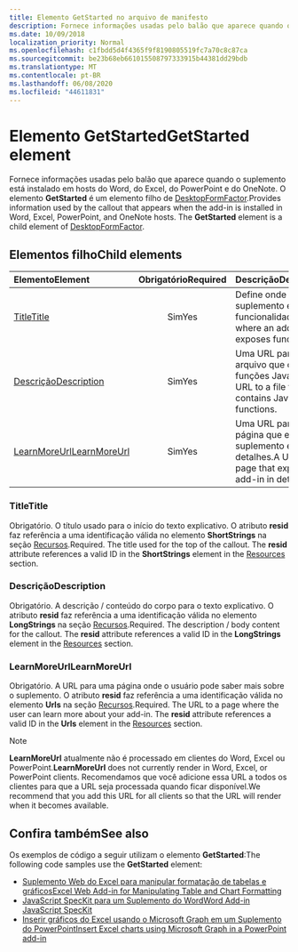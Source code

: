 ```yaml
---
title: Elemento GetStarted no arquivo de manifesto
description: Fornece informações usadas pelo balão que aparece quando o suplemento está instalado em hosts do Word, do Excel, do PowerPoint e do OneNote.
ms.date: 10/09/2018
localization_priority: Normal
ms.openlocfilehash: c1fbdd5d4f4365f9f8190805519fc7a70c8c87ca
ms.sourcegitcommit: be23b68eb661015508797333915b44381dd29bdb
ms.translationtype: MT
ms.contentlocale: pt-BR
ms.lasthandoff: 06/08/2020
ms.locfileid: "44611831"
---
```

# <a name="getstarted-element"></a><span data-ttu-id="7d20a-103">Elemento GetStarted</span><span class="sxs-lookup"><span data-stu-id="7d20a-103">GetStarted element</span></span>

<span data-ttu-id="7d20a-p101">Fornece informações usadas pelo balão que aparece quando o suplemento está instalado em hosts do Word, do Excel, do PowerPoint e do OneNote. O elemento **GetStarted** é um elemento filho de [DesktopFormFactor](desktopformfactor.md).</span><span class="sxs-lookup"><span data-stu-id="7d20a-p101">Provides information used by the callout that appears when the add-in is installed in Word, Excel, PowerPoint, and OneNote hosts. The **GetStarted** element is a child element of [DesktopFormFactor](desktopformfactor.md).</span></span>

## <a name="child-elements"></a><span data-ttu-id="7d20a-106">Elementos filho</span><span class="sxs-lookup"><span data-stu-id="7d20a-106">Child elements</span></span>

| <span data-ttu-id="7d20a-107">Elemento</span><span class="sxs-lookup"><span data-stu-id="7d20a-107">Element</span></span>                       | <span data-ttu-id="7d20a-108">Obrigatório</span><span class="sxs-lookup"><span data-stu-id="7d20a-108">Required</span></span> | <span data-ttu-id="7d20a-109">Descrição</span><span class="sxs-lookup"><span data-stu-id="7d20a-109">Description</span></span>                                        |
|:------------------------------|:--------:|:---------------------------------------------------|
| [<span data-ttu-id="7d20a-110">Title</span><span class="sxs-lookup"><span data-stu-id="7d20a-110">Title</span></span>](#title)               | <span data-ttu-id="7d20a-111">Sim</span><span class="sxs-lookup"><span data-stu-id="7d20a-111">Yes</span></span>      | <span data-ttu-id="7d20a-112">Define onde um suplemento expõe a funcionalidade.</span><span class="sxs-lookup"><span data-stu-id="7d20a-112">Defines where an add-in exposes functionality.</span></span>     |
| [<span data-ttu-id="7d20a-113">Descrição</span><span class="sxs-lookup"><span data-stu-id="7d20a-113">Description</span></span>](#description)   | <span data-ttu-id="7d20a-114">Sim</span><span class="sxs-lookup"><span data-stu-id="7d20a-114">Yes</span></span>      | <span data-ttu-id="7d20a-115">Uma URL para um arquivo que contém funções JavaScript.</span><span class="sxs-lookup"><span data-stu-id="7d20a-115">A URL to a file that contains JavaScript functions.</span></span>|
| [<span data-ttu-id="7d20a-116">LearnMoreUrl</span><span class="sxs-lookup"><span data-stu-id="7d20a-116">LearnMoreUrl</span></span>](#learnmoreurl) | <span data-ttu-id="7d20a-117">Sim</span><span class="sxs-lookup"><span data-stu-id="7d20a-117">Yes</span></span>       | <span data-ttu-id="7d20a-118">Uma URL para uma página que explica o suplemento em detalhes.</span><span class="sxs-lookup"><span data-stu-id="7d20a-118">A URL to a page that explains the add-in in detail.</span></span>   |

### <a name="title"></a><span data-ttu-id="7d20a-119">Title</span><span class="sxs-lookup"><span data-stu-id="7d20a-119">Title</span></span> 

<span data-ttu-id="7d20a-p102">Obrigatório. O título usado para o início do texto explicativo. O atributo **resid** faz referência a uma identificação válida no elemento **ShortStrings** na seção [Recursos](resources.md).</span><span class="sxs-lookup"><span data-stu-id="7d20a-p102">Required. The title used for the top of the callout. The **resid** attribute references a valid ID in the **ShortStrings** element in the [Resources](resources.md) section.</span></span>

### <a name="description"></a><span data-ttu-id="7d20a-123">Descrição</span><span class="sxs-lookup"><span data-stu-id="7d20a-123">Description</span></span>

<span data-ttu-id="7d20a-p103">Obrigatório. A descrição / conteúdo do corpo para o texto explicativo. O atributo **resid** faz referência a uma identificação válida no elemento **LongStrings** na seção [Recursos](resources.md).</span><span class="sxs-lookup"><span data-stu-id="7d20a-p103">Required. The description / body content for the callout. The **resid** attribute references a valid ID in the **LongStrings** element in the [Resources](resources.md) section.</span></span>

### <a name="learnmoreurl"></a><span data-ttu-id="7d20a-127">LearnMoreUrl</span><span class="sxs-lookup"><span data-stu-id="7d20a-127">LearnMoreUrl</span></span>

<span data-ttu-id="7d20a-p104">Obrigatório. A URL para uma página onde o usuário pode saber mais sobre o suplemento. O atributo **resid** faz referência a uma identificação válida no elemento **Urls** na seção [Recursos](resources.md).</span><span class="sxs-lookup"><span data-stu-id="7d20a-p104">Required. The URL to a page where the user can learn more about your add-in. The **resid** attribute references a valid ID in the **Urls** element in the [Resources](resources.md) section.</span></span>

> [!NOTE]
> <span data-ttu-id="7d20a-131">**LearnMoreUrl** atualmente não é processado em clientes do Word, Excel ou PowerPoint.</span><span class="sxs-lookup"><span data-stu-id="7d20a-131">**LearnMoreUrl** does not currently render in Word, Excel, or PowerPoint clients.</span></span> <span data-ttu-id="7d20a-132">Recomendamos que você adicione essa URL a todos os clientes para que a URL seja processada quando ficar disponível.</span><span class="sxs-lookup"><span data-stu-id="7d20a-132">We recommend that you add this URL for all clients so that the URL will render when it becomes available.</span></span> 

## <a name="see-also"></a><span data-ttu-id="7d20a-133">Confira também</span><span class="sxs-lookup"><span data-stu-id="7d20a-133">See also</span></span>

<span data-ttu-id="7d20a-134">Os exemplos de código a seguir utilizam o elemento **GetStarted**:</span><span class="sxs-lookup"><span data-stu-id="7d20a-134">The following code samples use the **GetStarted** element:</span></span>

* [<span data-ttu-id="7d20a-135">Suplemento Web do Excel para manipular formatação de tabelas e gráficos</span><span class="sxs-lookup"><span data-stu-id="7d20a-135">Excel Web Add-in for Manipulating Table and Chart Formatting</span></span>](https://github.com/OfficeDev/Excel-Add-in-JavaScript-SalesTracker)
* [<span data-ttu-id="7d20a-136">JavaScript SpecKit para um Suplemento do Word</span><span class="sxs-lookup"><span data-stu-id="7d20a-136">Word Add-in JavaScript SpecKit</span></span>](https://github.com/OfficeDev/Word-Add-in-JS-SpecKit)
* [<span data-ttu-id="7d20a-137">Inserir gráficos do Excel usando o Microsoft Graph em um Suplemento do PowerPoint</span><span class="sxs-lookup"><span data-stu-id="7d20a-137">Insert Excel charts using Microsoft Graph in a PowerPoint add-in</span></span>](https://github.com/OfficeDev/PowerPoint-Add-in-Microsoft-Graph-ASPNET-InsertChart)
